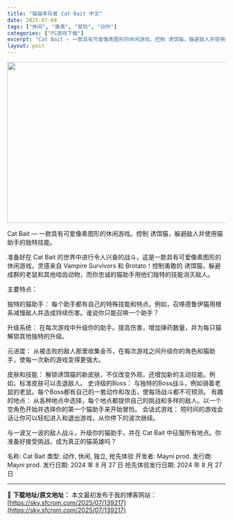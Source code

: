 ```yaml
---
title: "猫猫幸存者 Cat Bait 中文"
date: 2025-07-04
tags: ["休闲", "像素", "冒险", "动作"]
categories: ["PC游戏下载"]
excerpt: "Cat Bait — 一款具有可爱像素图形的休闲游戏。控制 诱饵猫，躲避敌人并使用猫助手的独特技能。 准备好在 Cat Bait 的世界中进行令人兴奋的战斗，这是一款具有可爱像素图形的休闲游戏，灵感来自 Vampire Survivors 和 Brotato！控制勇敢的 诱饵猫，躲避成群的老鼠和其他&hellip;"
layout: post
---
```


<img class="aligncenter size-full wp-image-139218" src="https://sky.sfcrom.com/wp-content/uploads/2025/07/2025070403151346.webp" alt="" width="660" height="370" />

Cat Bait — 一款具有可爱像素图形的休闲游戏。控制 诱饵猫，躲避敌人并使用猫助手的独特技能。

准备好在 Cat Bait 的世界中进行令人兴奋的战斗，这是一款具有可爱像素图形的休闲游戏，灵感来自 Vampire Survivors 和 Brotato！控制勇敢的 诱饵猫，躲避成群的老鼠和其他啮齿动物，而你忠诚的猫助手用他们独特的技能消灭敌人。

主要特点：

独特的猫助手： 每个助手都有自己的特殊技能和特点。例如，召唤德鲁伊猫用根系减慢敌人并造成持续伤害。谁说你只能召唤一个助手？

升级系统： 在每次游戏中升级你的助手。提高伤害，增加弹药数量，并为每只猫解锁其他独特的升级。

元进度： 从被击败的敌人那里收集金币，在每次游戏之间升级你的角色和猫助手，使每一次新的游戏变得更强大。

皮肤和技能： 解锁诱饵猫的新皮肤，不仅改变外观，还增加新的主动技能。例如，标准皮肤可以击退敌人。
史诗级的Boss： 与独特的Boss战斗，例如骑着老鼠的老鼠。每个Boss都有自己的一套动作和攻击，使每场战斗都不可预测。
有趣的地点： 从各种地点中选择，每个地点都提供自己的挑战和多样的敌人。以一个空角色开始并选择你的第一个猫助手来开始冒险。
会话式游戏： 短时间的游戏会话让你可以轻松进入和退出游戏，从你停下的波次继续。

与一波又一波的敌人战斗，升级你的猫助手，并在 Cat Bait 中征服所有地点。你准备好接受挑战，成为真正的猫英雄吗？

名称: Cat Bait
类型: 动作, 休闲, 独立, 抢先体验
开发者: Mayni prod.
发行商: Mayni prod.
发行日期: 2024 年 8 月 27 日
抢先体验发行日期: 2024 年 8 月 27 日

---
📖 **下载地址/原文地址：** 本文最初发布于我的博客网站：[https://sky.sfcrom.com/2025/07/139217](https://sky.sfcrom.com/2025/07/139217)
